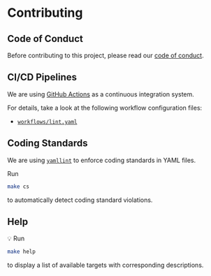 # Contributing

## Code of Conduct

Before contributing to this project, please read our [code of conduct](.github/CODE_OF_CONDUCT.md).

## CI/CD Pipelines

We are using [GitHub Actions](https://github.com/features/actions) as a continuous integration system.

For details, take a look at the following workflow configuration files:

- [`workflows/lint.yaml`](.github/workflows/lint.yml)

## Coding Standards

We are using [`yamllint`](https://github.com/adrienverge/yamllint) to enforce coding standards in YAML files.

Run

```sh
make cs
```

to automatically detect coding standard violations.

## Help

:bulb: Run

```sh
make help
```

to display a list of available targets with corresponding descriptions.

